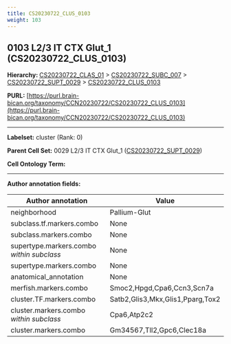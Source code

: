 ```yaml
---
title: CS20230722_CLUS_0103
weight: 103
---
```

## 0103 L2/3 IT CTX Glut_1 (CS20230722_CLUS_0103)
<b>Hierarchy: </b>
[CS20230722_CLAS_01](../CS20230722_CLAS_01) >
[CS20230722_SUBC_007](../CS20230722_SUBC_007) >
[CS20230722_SUPT_0029](../CS20230722_SUPT_0029) >
[CS20230722_CLUS_0103](../CS20230722_CLUS_0103)

**PURL:** [https://purl.brain-bican.org/taxonomy/CCN20230722/CS20230722_CLUS_0103](https://purl.brain-bican.org/taxonomy/CCN20230722/CS20230722_CLUS_0103)

---


**Labelset:** cluster (Rank: 0)

**Parent Cell Set:** 0029 L2/3 IT CTX Glut_1 ([CS20230722_SUPT_0029](../CS20230722_SUPT_0029))



**Cell Ontology Term:** 

[MARKER GENES.]: #


---

[TRANSFERRED ANNOTATIONS.]: #


[AUTHOR ANNOTATION FIELDS.]: #


**Author annotation fields:**

| Author annotation | Value |
|-------------------|-------|
|neighborhood|Pallium-Glut|
|subclass.tf.markers.combo|None|
|subclass.markers.combo|None|
|supertype.markers.combo _within subclass_|None|
|supertype.markers.combo|None|
|anatomical_annotation|None|
|merfish.markers.combo|Smoc2,Hpgd,Cpa6,Ccn3,Scn7a|
|cluster.TF.markers.combo|Satb2,Glis3,Mkx,Glis1,Pparg,Tox2|
|cluster.markers.combo _within subclass_|Cpa6,Atp2c2|
|cluster.markers.combo|Gm34567,Tll2,Gpc6,Clec18a|

